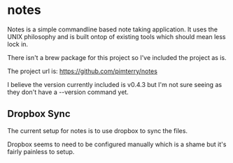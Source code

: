 # notes

Notes is a simple commandline based note taking application. It uses the
UNIX philosophy and is built ontop of existing tools which should mean
less lock in.

There isn't a brew package for this project so I've included the
project as is.

The project url is: https://github.com/pimterry/notes

I believe the version currently included is v0.4.3 but I'm not sure
seeing as they don't have a --version command yet.

## Dropbox Sync

The current setup for notes is to use dropbox to sync the files.

Dropbox seems to need to be configured manually which is a shame but it's fairly painless to setup.
